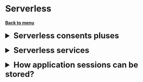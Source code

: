 <h1>Serverless</h1>
<h4> 

[Back to menu](../../Menu.md)

</h4>

[//]: # (Serverless consents pluses)

<details>
    <summary style="font-size: 25px;">
        <b>
            Serverless consents pluses
        </b>
    </summary>
<br>

- you can scale your applications quickly without managing any servers
- Low Cost (charged when code is executed)
- AWS handles the heavy lifting. You need focus only on code

</details>
<br>

[//]: # (Serverless services)

<details>
    <summary style="font-size: 25px;">
        <b>
            Serverless services
        </b>
    </summary>
<br>

- calculation
  - Lambda
  - Fargate
- Integration
  - Event Bridge
  - Step functions
  - SQS and SNS
  - API gateway
- Data storage
  - S3/EFS/Dynamo/
  - RDS Proxy

</details>
<br>

[//]: # (How application sessions can be stored?)

<details>
    <summary style="font-size: 25px;">
        <b>
            How application sessions can be stored?
        </b>
    </summary>
<br>

There are various ways to manage user sessions,
including storing those sessions locally to the node 
responding to the HTTP request or designating 
a layer in your architecture that can store those sessions 
in a scalable and robust manner. Common approaches 
used include utilizing sticky sessions or using a 
distributed cache for your session management. 

In order to address scalability and to provide 
a shared data storage for sessions that can be 
accessed from any individual web server, 
you can abstract the HTTP sessions from the web servers themselves. 

A common solution for this is to leverage 
an in-memory key-value store such as ElastiCache.

**Amazon RDS could be used for session management,
but it isn't as fast as in-memory cache.**

</details>
<br>
